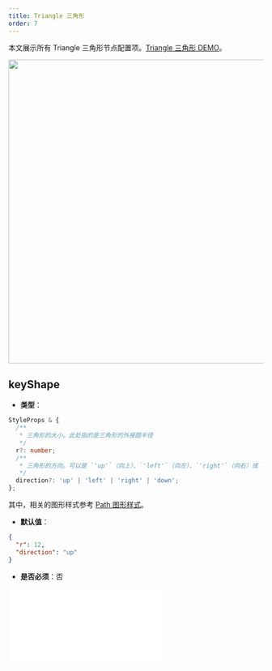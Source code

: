 ```yaml
---
title: Triangle 三角形
order: 7
---
```


本文展示所有 Triangle 三角形节点配置项。[Triangle 三角形 DEMO](/zh/examples/item/defaultNodes/#triangle)。

<img src="https://mdn.alipayobjects.com/huamei_qa8qxu/afts/img/A*BW_sSbWVQowAAAAAAAAAAAAADmJ7AQ/original" width=600>

## keyShape

- **类型**：

```typescript
StyleProps & {
  /**
   * 三角形的大小。此处指的是三角形的外接圆半径
   */
  r?: number;
  /**
   * 三角形的方向。可以是 `'up'`（向上）、`'left'`（向左）、`'right'`（向右）或 `'down'`（向下）。
   */
  direction?: 'up' | 'left' | 'right' | 'down';
};
```

其中，相关的图形样式参考 [Path 图形样式](../shape/PathStyleProps.zh.md)。

- **默认值**：

```json
{
  "r": 12,
  "direction": "up"
}
```

- **是否必须**：否

<embed src="../../../common/NodeShapeStyles.zh.md"></embed>
